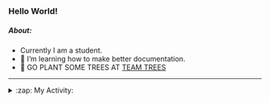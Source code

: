### Hello World!

##### About:
- Currently I am a student.
- 🌱 I’m learning how to make better documentation.
- 🌱 GO PLANT SOME TREES AT [TEAM TREES](https://teamtrees.org/)

---
<details>
  <summary>:zap: My Activity:</summary>
  
<!--START_SECTION:waka-->
![Code Time](http://img.shields.io/badge/Code%20Time-1%2C102%20hrs%2015%20mins-blue)

**I'm a Night 🦉** 

```text
🌞 Morning                1284 commits        ██░░░░░░░░░░░░░░░░░░░░░░░   08.84 % 
🌆 Daytime                5146 commits        █████████░░░░░░░░░░░░░░░░   35.44 % 
🌃 Evening                4182 commits        ███████░░░░░░░░░░░░░░░░░░   28.80 % 
🌙 Night                  3908 commits        ███████░░░░░░░░░░░░░░░░░░   26.91 % 
```
📅 **I'm Most Productive on Wednesday** 

```text
Monday                   2236 commits        ████░░░░░░░░░░░░░░░░░░░░░   15.40 % 
Tuesday                  1758 commits        ███░░░░░░░░░░░░░░░░░░░░░░   12.11 % 
Wednesday                3432 commits        ██████░░░░░░░░░░░░░░░░░░░   23.64 % 
Thursday                 1773 commits        ███░░░░░░░░░░░░░░░░░░░░░░   12.21 % 
Friday                   1444 commits        ██░░░░░░░░░░░░░░░░░░░░░░░   09.94 % 
Saturday                 1313 commits        ██░░░░░░░░░░░░░░░░░░░░░░░   09.04 % 
Sunday                   2564 commits        ████░░░░░░░░░░░░░░░░░░░░░   17.66 % 
```


📊 **This Week I Spent My Time On** 

```text
🔥 Editors: 
VS Code                  12 hrs 7 mins       █████████████████████████   100.00 % 

🐱‍💻 Projects: 
praise                   9 hrs 17 mins       ███████████████████░░░░░░   76.64 % 
CSF22                    2 hrs 12 mins       █████░░░░░░░░░░░░░░░░░░░░   18.22 % 
TEA-onboarding-bot       21 mins             █░░░░░░░░░░░░░░░░░░░░░░░░   02.89 % 
technocean-frontend      16 mins             █░░░░░░░░░░░░░░░░░░░░░░░░   02.25 % 
```


 Last Updated on 14/04/2023 17:07:29 UTC
<!--END_SECTION:waka-->
</details>
